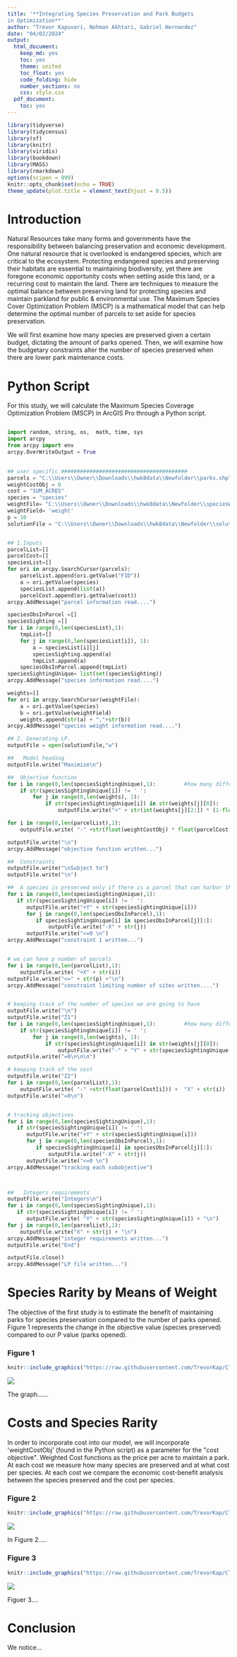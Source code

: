 ```yaml
---
title: '**Integrating Species Preservation and Park Budgets
in Optimization**'
author: "Trevor Kapuvari, Nohman Akhtari, Gabriel Hernandez"
date: "04/02/2024"
output:
  html_document:
    keep_md: yes
    toc: yes
    theme: united
    toc_float: yes
    code_folding: hide
    number_sections: no
    css: style.css
  pdf_document:
    toc: yes
---
```


```r
library(tidyverse)
library(tidycensus)
library(sf)
library(knitr)
library(viridis)
library(bookdown)
library(MASS)
library(rmarkdown)
options(scipen = 999)
knitr::opts_chunk$set(echo = TRUE)
theme_update(plot.title = element_text(hjust = 0.5))
```

# Introduction 
Natural Resources take many forms and governments have the responsibility between balancing preservation and economic development. One natural resource that is overlooked is endangered species, which are critical to the ecosystem. Protecting endangered species and preserving their habitats are essential to maintaining biodiversity, yet there are foregone economic opportunity costs when setting aside this land, or a recurring cost to maintain the land. There are techniques to measure the optimal balance between preserving land for protecting species and maintain parkland for public & environmental use. The Maximum Species Cover Optimization Problem (MSCP) is a mathematical model that can help determine the optimal number of parcels to set aside for species preservation. 

We will first examine how many species are preserved given a certain budget, dictating the amount of parks opened. Then, we will examine how the budgetary constraints alter the number of species preserved when there are lower park maintenance costs. 


# Python Script 
For this study, we will calculate the Maximum Species Coverage Optimization Problem (MSCP) in ArcGIS Pro through a Python script. 


```python

import random, string, os,  math, time, sys
import arcpy
from arcpy import env
arcpy.OverWriteOutput = True

    
## user specific ########################################
parcels = "C:\\Users\\Owner\\Downloads\\hwk8data\\Newfolder\\parks.shp" 
weightCostObj = 0
cost = "SUM_ACRES"
species = "species"
weightFile= "C:\\Users\\Owner\\Downloads\\hwk8data\\Newfolder\\speciesWeights.dbf"
weightField= 'weight'
p = 10
solutionFile = "C:\\Users\\Owner\\Downloads\\hwk8data\\Newfolder\\solution.txt"


## 1.Inputs
parcelList=[]
parcelCost=[]
speciesList=[]
for ori in arcpy.SearchCursor(parcels):
    parcelList.append(ori.getValue("FID"))
    a = ori.getValue(species) 
    speciesList.append(list(a))
    parcelCost.append(ori.getValue(cost))
arcpy.AddMessage("parcel information read....")

speciesObsInParcel =[]
speciesSighting =[]
for i in range(0,len(speciesList),1):
    tmpList=[]
    for j in range(0,len(speciesList[i]), 1):
        a = speciesList[i][j]
        speciesSighting.append(a)
        tmpList.append(a)
    speciesObsInParcel.append(tmpList)        
speciesSightingUnique= list(set(speciesSighting))
arcpy.AddMessage("species information read....")

weights=[]
for ori in arcpy.SearchCursor(weightFile):
    a = ori.getValue(species)
    b = ori.getValue(weightField)
    weights.append(str(a) + ","+str(b))
arcpy.AddMessage("species weight information read....")

## 2. Generating LP.
outputFile = open(solutionFile,"w")

##   Model heading
outputFile.write("Maximize\n")

##  Objective function
for i in range(0,len(speciesSightingUnique),1):         #how many different species there are (i)
    if str(speciesSightingUnique[i]) != ' ':
        for j in range(0,len(weights), 1):
            if str(speciesSightingUnique[i]) in str(weights[j][0]):
                outputFile.write("+" + str(int(weights[j][2:]) * (1-float(weightCostObj))) + "Y" + str(speciesSightingUnique[i]))

for i in range(0,len(parcelList),1):
    outputFile.write( "-" +str(float(weightCostObj) * float(parcelCost[i])) +  "X" + str(i))

outputFile.write("\n")
arcpy.AddMessage("objective function written...")

##  Constraints
outputFile.write("\nSubject to")
outputFile.write("\n")

##  A species is preserved only if there is a parcel that can harbor the species
for i in range(0,len(speciesSightingUnique),1):         
   if str(speciesSightingUnique[i]) != ' ':
      outputFile.write("+Y" + str(speciesSightingUnique[i]))
      for j in range(0,len(speciesObsInParcel),1):  
         if speciesSightingUnique[i] in speciesObsInParcel[j][:]:
             outputFile.write("-X" + str(j))
      outputFile.write("<=0 \n")
arcpy.AddMessage("constraint 1 written...")


# we can have p number of parcels
for i in range(0,len(parcelList),1):
    outputFile.write( "+X" + str(i))
outputFile.write("<=" + str(p) +"\n")
arcpy.AddMessage("constraint limiting number of sites written....")


# keeping track of the number of species we are going to have
outputFile.write("\n")
outputFile.write("Z1")
for i in range(0,len(speciesSightingUnique),1):         #how many different species there are (i)
    if str(speciesSightingUnique[i]) != ' ':
        for j in range(0,len(weights), 1):
            if str(speciesSightingUnique[i]) in str(weights[j][0]):
                outputFile.write("-" + "Y" + str(speciesSightingUnique[i]))
outputFile.write("=0\n\n\n")

# keeping track of the cost
outputFile.write("Z2")
for i in range(0,len(parcelList),1):
    outputFile.write( "-" +str(float(parcelCost[i])) +  "X" + str(i))
outputFile.write("=0\n")


# tracking objectives
for i in range(0,len(speciesSightingUnique),1):         
   if str(speciesSightingUnique[i]) != ' ':
      outputFile.write("+Y" + str(speciesSightingUnique[i]))
      for j in range(0,len(speciesObsInParcel),1):  
         if speciesSightingUnique[i] in speciesObsInParcel[j][:]:
             outputFile.write("-X" + str(j))
      outputFile.write("<=0 \n")
arcpy.AddMessage("tracking each subobjective")



##   Integers requirements
outputFile.write("Integers\n")
for i in range(0,len(speciesSightingUnique),1):        
   if str(speciesSightingUnique[i]) != ' ':
      outputFile.write( "Y" + str(speciesSightingUnique[i]) + "\n")
for j in range(0,len(parcelList),1):
    outputFile.write("X" + str(j) + "\n")
arcpy.AddMessage("integer requirements written...")
outputFile.write("End")

outputFile.close()
arcpy.AddMessage("LP file written...")

```


# Species Rarity by Means of Weight

The objective of the first study is to estimate the benefit of maintaining parks for species preservation compared to the number of parks opened. Figure 1 represents the change in the objective value (species preserved) compared to our P value (parks opened). 

### Figure 1

```r
knitr::include_graphics("https://raw.githubusercontent.com/TrevorKap/Classes_MUSA/main/SpatialOptimization/images/HW8P1.png")
```

![](https://raw.githubusercontent.com/TrevorKap/Classes_MUSA/main/SpatialOptimization/images/HW8P1.png)<!-- -->


The graph......


# Costs and Species Rarity

In order to incorporate cost into our model, we will incorporate 'weightCostObj' (found in the Python script) as a parameter for the "cost objective". Weighted Cost functions as the price per acre to maintain a park. At each cost we measure how many species are preserved and at what cost per species. At each cost we compare the economic cost-benefit analysis between the species preserved and the cost per species. 

### Figure 2

```r
knitr::include_graphics("https://raw.githubusercontent.com/TrevorKap/Classes_MUSA/main/SpatialOptimization/images/HW8P2A.png")
```

![](https://raw.githubusercontent.com/TrevorKap/Classes_MUSA/main/SpatialOptimization/images/HW8P2A.png)<!-- -->

In Figure 2.....

### Figure 3

```r
knitr::include_graphics("https://raw.githubusercontent.com/TrevorKap/Classes_MUSA/main/SpatialOptimization/images/HW8P2B.png")
```

![](https://raw.githubusercontent.com/TrevorKap/Classes_MUSA/main/SpatialOptimization/images/HW8P2B.png)<!-- -->

Figuer 3....


# Conclusion

We notice...



